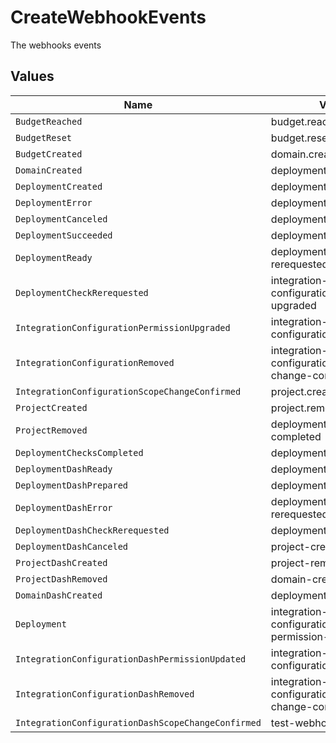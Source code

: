 # CreateWebhookEvents

The webhooks events


## Values

| Name                                               | Value                                              |
| -------------------------------------------------- | -------------------------------------------------- |
| `BudgetReached`                                    | budget.reached                                     |
| `BudgetReset`                                      | budget.reset                                       |
| `BudgetCreated`                                    | domain.created                                     |
| `DomainCreated`                                    | deployment.created                                 |
| `DeploymentCreated`                                | deployment.error                                   |
| `DeploymentError`                                  | deployment.canceled                                |
| `DeploymentCanceled`                               | deployment.succeeded                               |
| `DeploymentSucceeded`                              | deployment.ready                                   |
| `DeploymentReady`                                  | deployment.check-rerequested                       |
| `DeploymentCheckRerequested`                       | integration-configuration.permission-upgraded      |
| `IntegrationConfigurationPermissionUpgraded`       | integration-configuration.removed                  |
| `IntegrationConfigurationRemoved`                  | integration-configuration.scope-change-confirmed   |
| `IntegrationConfigurationScopeChangeConfirmed`     | project.created                                    |
| `ProjectCreated`                                   | project.removed                                    |
| `ProjectRemoved`                                   | deployment-checks-completed                        |
| `DeploymentChecksCompleted`                        | deployment-ready                                   |
| `DeploymentDashReady`                              | deployment-prepared                                |
| `DeploymentDashPrepared`                           | deployment-error                                   |
| `DeploymentDashError`                              | deployment-check-rerequested                       |
| `DeploymentDashCheckRerequested`                   | deployment-canceled                                |
| `DeploymentDashCanceled`                           | project-created                                    |
| `ProjectDashCreated`                               | project-removed                                    |
| `ProjectDashRemoved`                               | domain-created                                     |
| `DomainDashCreated`                                | deployment                                         |
| `Deployment`                                       | integration-configuration-permission-updated       |
| `IntegrationConfigurationDashPermissionUpdated`    | integration-configuration-removed                  |
| `IntegrationConfigurationDashRemoved`              | integration-configuration-scope-change-confirmed   |
| `IntegrationConfigurationDashScopeChangeConfirmed` | test-webhook                                       |